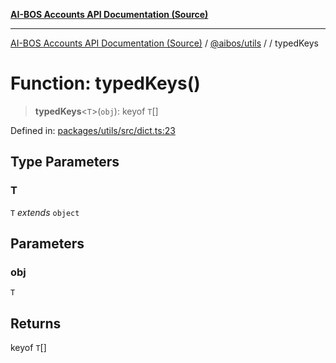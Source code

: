 [**AI-BOS Accounts API Documentation (Source)**](../../../README.md)

***

[AI-BOS Accounts API Documentation (Source)](../../../README.md) / [@aibos/utils](../README.md) / [](../README.md) / typedKeys

# Function: typedKeys()

> **typedKeys**\<`T`\>(`obj`): keyof `T`[]

Defined in: [packages/utils/src/dict.ts:23](https://github.com/pohlai88/accounts/blob/48103fb36d28b2b9bfb33472b6de2f719773cde9/packages/utils/src/dict.ts#L23)

## Type Parameters

### T

`T` *extends* `object`

## Parameters

### obj

`T`

## Returns

keyof `T`[]
